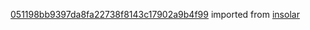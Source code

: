 [051198bb9397da8fa22738f8143c17902a9b4f99](https://github.com/insolar/insolar/commit/051198bb9397da8fa22738f8143c17902a9b4f99) imported from [insolar](https://github.com/insolar/insolar)
